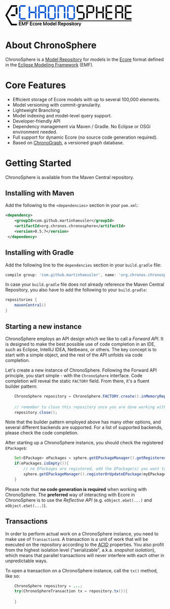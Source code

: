 <img src="https://github.com/MartinHaeusler/chronos/blob/master/readmeResources/logo_chronosphere.png" width="400">

About ChronoSphere
==================

ChronoSphere is a [Model Repository](https://www.researchgate.net/profile/Juri_Rocco/publication/275637197_Collaborative_Repositories_in_Model-Driven_Engineering_Software_Technology/links/5540a98c0cf2320416ed0fd2.pdf) for models in the [Ecore](https://wiki.eclipse.org/Ecore) format defined in the [Eclipse Modeling Framework](http://www.eclipse.org/modeling/emf/) (EMF).

Core Features
=============

* Efficient storage of Ecore models with up to several 100,000 elements.
* Model versioning with commit-granularity.
* Lightweight Branching
* Model indexing and model-level query support.
* Developer-friendly API
* Dependency management via Maven / Gradle. No Eclipse or OSGi environment needed.
* Full support for dynamic Ecore (no source code generation required).
* Based on [ChronoGraph](https://github.com/MartinHaeusler/chronos/tree/master/org.chronos.chronograph), a versioned graph database.


Getting Started
===============

ChronoSphere is available from the Maven Central repository.

## Installing with Maven
Add the following to the `<dependencies>` section in your `pom.xml`:

```xml
<dependency>
  	<groupId>com.github.martinhaeusler</groupId>
  	<artifactId>org.chronos.chronosphere</artifactId>
  	<version>0.5.7</version>
 </dependency>
```

## Installing with Gradle
Add the following line to the `dependencies` section in your `build.gradle` file:

```groovy
compile group: 'com.github.martinhaeusler', name: 'org.chronos.chronosphere', version: '0.5.7'
```

In case your `build.gradle` file does not already reference the Maven Central Repository, you also have to add the following to your `build.gradle`:

```groovy
repositories {
    mavenCentral()
}
```
## Starting a new instance

ChronoSphere employs an API design which we like to call a *Forward API*. It is designed to make the best possible use of code completion in an IDE, such as Eclipse, IntelliJ IDEA, Netbeans, or others. The key concept is to start with a simple object, and the rest of the API unfolds via code completion.

Let's create a new instance of ChronoSphere. Following the Forward API principle, you start simple - with the `ChronoSphere` interface. Code completion will reveal the static `FACTORY` field. From there, it's a fluent builder pattern:
   
```java
    ChronoSphere repository = ChronoSphere.FACTORY.create().inMemoryRepository().build();
    
    // remember to close this repository once you are done working with it.
    repository.close();
```

Note that the builder pattern employed above has many other options, and several different backends are supported. For a list of supported backends, please check the code completion.

After starting up a ChronoSphere instance, you should check the registered `EPackage`s:

```java
    Set<EPackage> ePackages = sphere.getEPackageManager().getRegisteredEPackages();
    if(ePackages.isEmpty()){
        // no EPackages are registered, add the EPackage(s) you want to work with.
        sphere.getEPackageManager().registerOrUpdateEPackage(myEPackage);
    }
```

Please note that **no code generation is required** when working with ChronoSphere. The **preferred** way of interacting with Ecore in ChronoSphere is to use the *Reflective API* (e.g. `eObject.eGet(...)` and `eObject.eSet(...)`).

## Transactions

In order to perform actual work on a ChronoSphere instance, you need to make use of `Transaction`s. A transaction is a unit of work that will be executed on the repository according to the [ACID](https://en.wikipedia.org/wiki/ACID) properties. You also profit from the highest isolation level ("serializable", a.k.a. *snapshot isolation*), which means that parallel transactions will never interfere with each other in unpredictable ways.

To open a transaction on a ChronoSphere instance, call the `tx()` method, like so:

```java
    ChronoSphere repository = ...;
    try(ChronoSphereTransaction tx = repository.tx()){
    
    }
```
